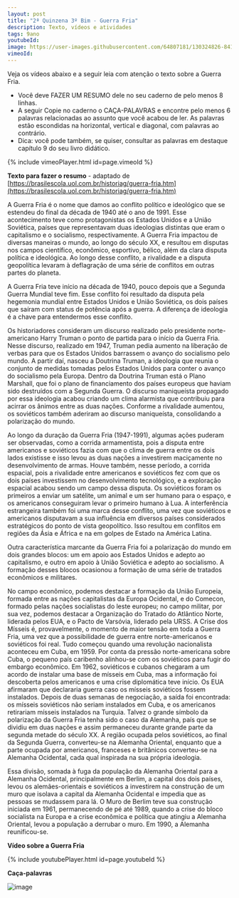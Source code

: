 ```yaml
---
layout: post
title: "2ª Quinzena 3º Bim - Guerra Fria"
description: Texto, vídeos e atividades
tags: 9ano
youtubeId:
image: https://user-images.githubusercontent.com/64807181/130324826-84187a32-e67b-43ea-93e6-8a9f9ee718ef.png
vimeoId:  
---
```


Veja os vídeos abaixo e a seguir leia com atenção o texto sobre a Guerra Fria. 

- Você deve FAZER UM RESUMO dele no seu caderno de pelo menos 8 linhas. 
- A seguir Copie no caderno o CAÇA-PALAVRAS e encontre pelo menos 6 palavras relacionadas ao assunto que você acabou de ler. As palavras estão escondidas na horizontal, vertical e diagonal, com palavras ao contrário. 
- Dica: você pode também, se quiser, consultar as palavras em destaque capítulo 9 do seu livro didático.

{% include vimeoPlayer.html id=page.vimeoId %}

**Texto para fazer o resumo** - adaptado de [https://brasilescola.uol.com.br/historiag/guerra-fria.htm](https://brasilescola.uol.com.br/historiag/guerra-fria.htm)

A Guerra Fria é o nome que damos ao conflito político e ideológico que se estendeu do final da década de 1940 até o ano de 1991. Esse acontecimento teve como protagonistas os Estados Unidos e a União Soviética, países que representavam duas ideologias distintas que eram o capitalismo e o socialismo, respectivamente. A Guerra Fria impactou de diversas maneiras o mundo, ao longo do século XX, e resultou em disputas nos campos científico, econômico, esportivo, bélico, além da clara disputa política e ideológica. Ao longo desse conflito, a rivalidade e a disputa geopolítica levaram à deflagração de uma série de conflitos em outras partes do planeta.

A Guerra Fria teve início na década de 1940, pouco depois que a Segunda Guerra Mundial teve fim. Esse conflito foi resultado da disputa pela hegemonia mundial entre Estados Unidos e União Soviética, os dois países que saíram com status de potência após a guerra. A diferença de ideologia é a chave para entendermos esse conflito.

Os historiadores consideram um discurso realizado pelo presidente norte-americano Harry Truman o ponto de partida para o início da Guerra Fria. Nesse discurso, realizado em 1947, Truman pedia aumento na liberação de verbas para que os Estados Unidos barrassem o avanço do socialismo pelo mundo. A partir daí, nasceu a Doutrina Truman, a ideologia que reunia o conjunto de medidas tomadas pelos Estados Unidos para conter o avanço do socialismo pela Europa. Dentro da Doutrina Truman está o Plano Marshall, que foi o plano de financiamento dos países europeus que haviam sido destruídos com a Segunda Guerra. O discurso maniqueísta propagado por essa ideologia acabou criando um clima alarmista que contribuiu para acirrar os ânimos entre as duas nações. Conforme a rivalidade aumentou, os soviéticos também aderiram ao discurso maniqueísta, consolidando a polarização do mundo. 

Ao longo da duração da Guerra Fria (1947-1991), algumas ações puderam ser observadas, como a corrida armamentista, pois a disputa entre americanos e soviéticos fazia com que o clima de guerra entre os dois lados existisse e isso levou as duas nações a investirem maciçamente no desenvolvimento de armas. Houve também, nesse período, a corrida espacial, pois a rivalidade entre americanos e soviéticos fez com que os dois países investissem no desenvolvimento tecnológico, e a exploração espacial acabou sendo um campo dessa disputa. Os soviéticos foram os primeiros a enviar um satélite, um animal e um ser humano para o espaço, e os americanos conseguiram levar o primeiro humano à Lua. A interferência estrangeira também foi uma marca desse conflito, uma vez que soviéticos e americanos disputavam a sua influência em diversos países considerados estratégicos do ponto de vista geopolítico. Isso resultou em conflitos em regiões da Ásia e África e na em golpes de Estado na América Latina.

Outra característica marcante da Guerra Fria foi a polarização do mundo em dois grandes blocos: um em apoio aos Estados Unidos e adepto ao capitalismo, e outro em apoio à União Soviética e adepto ao socialismo. A formação desses blocos ocasionou a formação de uma série de tratados econômicos e militares.

No campo econômico, podemos destacar a formação da União Europeia, formada entre as nações capitalistas da Europa Ocidental, e do Comecon, formado pelas nações socialistas do leste europeu; no campo militar, por sua vez, podemos destacar a Organização do Tratado do Atlântico Norte, liderada pelos EUA, e o Pacto de Varsóvia, liderado pela URSS.
A Crise dos Mísseis é, provavelmente, o momento de maior tensão em toda a Guerra Fria, uma vez que a possibilidade de guerra entre norte-americanos e soviéticos foi real. Tudo começou quando uma revolução nacionalista aconteceu em Cuba, em 1959. Por conta da pressão norte-americana sobre Cuba, o pequeno país caribenho alinhou-se com os soviéticos para fugir do embargo econômico. Em 1962, soviéticos e cubanos chegaram a um acordo de instalar uma base de mísseis em Cuba, mas a informação foi descoberta pelos americanos e uma crise diplomática teve início. Os EUA afirmaram que declararia guerra caso os mísseis soviéticos fossem instalados. Depois de duas semanas de negociação, a saída foi encontrada: os mísseis soviéticos não seriam instalados em Cuba, e os americanos retirariam mísseis instalados na Turquia.
Talvez o grande símbolo da polarização da Guerra Fria tenha sido o caso da Alemanha, país que se dividiu em duas nações e assim permaneceu durante grande parte da segunda metade do século XX. A região ocupada pelos soviéticos, ao final da Segunda Guerra, converteu-se na Alemanha Oriental, enquanto que a parte ocupada por americanos, franceses e britânicos converteu-se na Alemanha Ocidental, cada qual inspirada na sua própria ideologia.

Essa divisão, somada à fuga da população da Alemanha Oriental para a Alemanha Ocidental, principalmente em Berlim, a capital dos dois países, levou os alemães-orientais e soviéticos a investirem na construção de um muro que isolava a capital da Alemanha Ocidental e impedia que as pessoas se mudassem para lá. O Muro de Berlim teve sua construção iniciada em 1961, permanecendo de pé até 1989, quando a crise do bloco socialista na Europa e a crise econômica e política que atingiu a Alemanha Oriental, levou a população a derrubar o muro. Em 1990, a Alemanha reunificou-se.

**Vídeo sobre a Guerra Fria**

{% include youtubePlayer.html id=page.youtubeId %}

**Caça-palavras**

![image](https://user-images.githubusercontent.com/64807181/132130329-36b86116-00d7-43b7-800f-7a9c62fab89f.png)

